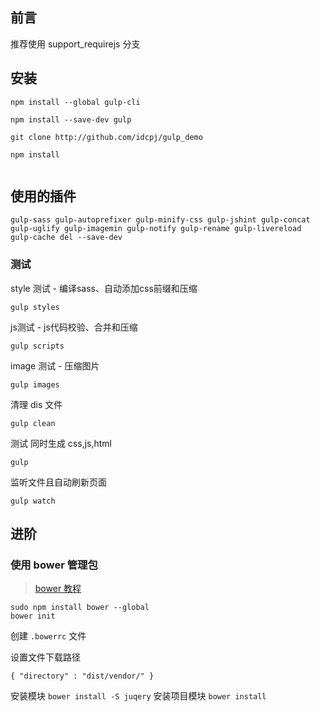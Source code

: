 ## 前言
推荐使用 support_requirejs 分支


## 安装 
```
npm install --global gulp-cli

npm install --save-dev gulp

git clone http://github.com/idcpj/gulp_demo

npm install 


```

## 使用的插件
`gulp-sass gulp-autoprefixer gulp-minify-css gulp-jshint gulp-concat gulp-uglify gulp-imagemin gulp-notify gulp-rename gulp-livereload gulp-cache del --save-dev`

### 测试
style 测试 - 编译sass、自动添加css前缀和压缩

`gulp styles`

js测试 - js代码校验、合并和压缩

`gulp scripts`

image  测试 - 压缩图片


`gulp images`

清理 dis 文件

`gulp clean`

测试 同时生成 css,js,html

`gulp`

监听文件且自动刷新页面


`gulp watch`

## 进阶
### 使用 bower 管理包
> [bower 教程](https://www.kancloud.cn/idcpj/python/993424)


```
sudo npm install bower --global
bower init
```

创建 `.bowerrc` 文件


设置文件下载路径
```
{ "directory" : "dist/vendor/" }
```
安装模块
`bower install -S juqery`
安装项目模块
`bower install `